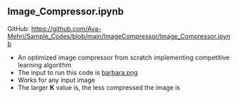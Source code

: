 ## Image_Compressor.ipynb
GitHub: https://github.com/Ava-Mehri/Sample_Codes/blob/main/ImageCompressor/Image_Compressor.ipynb
* An optimized image compressor from scratch implementing competitive learning algorithm
* The input to run this code is [barbara.png](https://github.com/Ava-Mehri/Sample_Codes/blob/main/barbara.png)
* Works for any input image
* The larger **K** value is, the less compressed the image is
